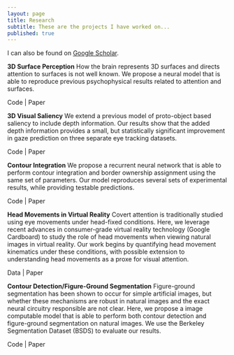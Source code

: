 ```yaml
---
layout: page
title: Research
subtitle: These are the projects I have worked on...
published: true
---
```

I can also be found on [Google Scholar](https://scholar.google.com/citations?user=JNkLR8kAAAAJ&hl=en).

**3D Surface Perception**
How the brain represents 3D surfaces and directs attention to surfaces is not well known. We propose a neural model that is able to reproduce previous psychophysical results related to attention and surfaces.

Code | Paper

**3D Visual Saliency**
We extend a previous model of proto-object based saliency to include depth information. Our results show that the added depth information provides a small, but statistically significant improvement in gaze prediction on three separate eye tracking datasets.

Code | Paper

**Contour Integration**
We propose a recurrent neural network that is able to perform contour integration and border ownership assignment using the same set of parameters. Our model reproduces several sets of experimental results, while providing testable predictions.

Code | Paper

**Head Movements in Virtual Reality**
Covert attention is traditionally studied using eye movements under head-fixed conditions. Here, we leverage recent advances in consumer-grade virtual reality technology (Google Cardboard) to study the role of head movements when viewing natural images in virtual reality. Our work begins by quantifying head movement kinematics under these conditions, with possible extension to understanding head movements as a proxe for visual attention.

Data | Paper

**Contour Detection/Figure-Ground Segmentation**
Figure-ground segmentation has been shown to occur for simple artificial images, but whether these mechanisms are robust in natural images and the exact neural circuitry responsible are not clear. Here, we propose a image computable model that is able to perform both contour detection and figure-ground segmentation on natural images. We use the Berkeley Segmentation Dataset (BSDS) to evaluate our results.

Code | Paper